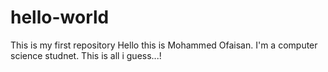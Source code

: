 # hello-world
This is my first repository
Hello this is Mohammed Ofaisan. I'm a computer science studnet. This is all i guess...!
